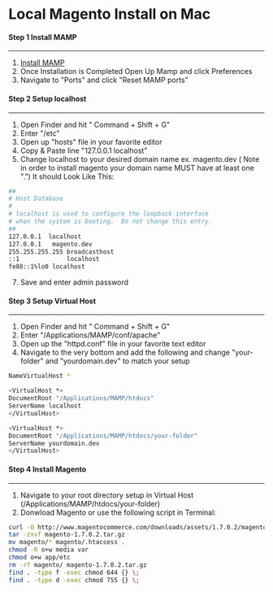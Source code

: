 Local Magento Install on Mac
=====================

#### **Step 1** Install MAMP
------------------------------------------
1. [Install MAMP](http://www.mamp.info/downloads/releases/MAMP_PRO.zip)
2. Once Installation is Completed Open Up Mamp and click Preferences
3. Navigate to "Ports" and click "Reset MAMP ports"


#### **Step 2** Setup localhost
------------------------------------------
1. Open Finder and hit " Command + Shift + G"
2. Enter "/etc"
3. Open up "hosts" file in your favorite editor
4. Copy & Paste line "127.0.0.1  localhost"
5. Change localhost to your desired domain name ex. magento.dev ( Note in order to install magento your domain name MUST have at least one ".") It should Look Like This:

```bash
##
# Host Database
#
# localhost is used to configure the loopback interface
# when the system is booting.  Do not change this entry.
##
127.0.0.1  localhost
127.0.0.1	magento.dev
255.255.255.255	broadcasthost
::1             localhost 
fe80::1%lo0	localhost
```

7. Save and enter admin password

#### **Step 3**  Setup Virtual Host
------------------------------------------
1. Open Finder and hit " Command + Shift + G"
2. Enter "/Applications/MAMP/conf/apache"
3. Open up the "httpd.conf" file in your favorite text editor
4. Navigate to the very bottom and add the following and change "your-folder" and "yourdomain.dev" to match your setup

```bash
NameVirtualHost *

<VirtualHost *>
DocumentRoot "/Applications/MAMP/htdocs"
ServerName localhost
</VirtualHost>

<VirtualHost *>
DocumentRoot "/Applications/MAMP/htdocs/your-folder"
ServerName yourdomain.dev
</VirtualHost>
```

#### **Step 4**  Install Magento
------------------------------------------
1. Navigate to your root directory setup in Virtual Host (/Applications/MAMP/htdocs/your-folder)
2. Donwload Magento or use the following script in Terminal:

```bash
curl -O http://www.magentocommerce.com/downloads/assets/1.7.0.2/magento-1.7.0.2.tar.gz
tar -zxvf magento-1.7.0.2.tar.gz 
mv magento/* magento/.htaccess . 
chmod -R o+w media var 
chmod o+w app/etc
rm -rf magento/ magento-1.7.0.2.tar.gz
find . -type f -exec chmod 644 {} \;
find . -type d -exec chmod 755 {} \;
```

